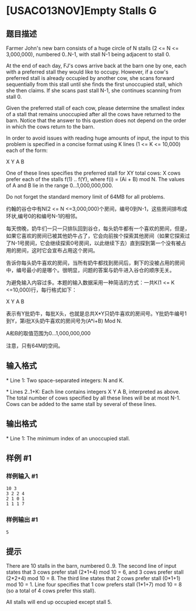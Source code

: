 # [USACO13NOV]Empty Stalls G

## 题目描述

Farmer John's new barn consists of a huge circle of N stalls (2 <= N <= 3,000,000), numbered 0..N-1, with stall N-1 being adjacent to stall 0.

At the end of each day, FJ's cows arrive back at the barn one by one, each with a preferred stall they would like to occupy.  However, if a cow's preferred stall is already occupied by another cow, she scans forward sequentially from this stall until she finds the first unoccupied stall, which she then claims.  If she scans past stall N-1, she continues scanning from stall 0.

Given the preferred stall of each cow, please determine the smallest index of a stall that remains unoccupied after all the cows have returned to the barn.  Notice that the answer to this question does not depend on the order in which the cows return to the barn.

In order to avoid issues with reading huge amounts of input, the input to this problem is specified in a concise format using K lines (1 <= K <= 10,000) each of the form:

X Y A B

One of these lines specifies the preferred stall for XY total cows: X cows prefer each of the stalls f(1) .. f(Y), where f(i) = (Ai + B) mod N.  The values of A and B lie in the range 0...1,000,000,000.

Do not forget the standard memory limit of 64MB for all problems.

约翰的谷仓中有N(2 <= N <=3,000,000)个房间，编号0到N-1，这些房间排布成环状,编号0的和编号N-1的相邻。

每天傍晚，奶牛们一只一只排队回到谷仓，每头奶牛都有一个喜欢的房间，但是，如果它喜欢的房间已被其他奶牛占了，它会向前挨个探索其他房间（如果它探索过了N-1号房间，它会继续探索0号房间，以此继续下去）直到探到第一个没有被占用的房间，这时它会宣布占用这个房间。

告诉你每头奶牛喜欢的房间，当所有奶牛都找到房间后，剩下的没被占用的房间中，编号最小的是哪个。很明显，问题的答案与奶牛进入谷仓的顺序无关。


为避免输入内容过多。本题的输入数据采用一种简洁的方式：一共K(1 <= K <=10,000)行，每行格式如下：

X Y A B

表示有Y批奶牛，每批X头，也就是总共X\*Y只奶牛喜欢的房间号。Y批奶牛编号1到Y，第i批X头奶牛喜欢的房间号为(A\*i+B) Mod N.

A和B的取值范围为0...1,000,000,000

注意，只有64M的空间。


## 输入格式

\* Line 1: Two space-separated integers: N and K.

\* Lines 2..1+K: Each line contains integers X Y A B, interpreted as above.  The total number of cows specified by all these lines will be at most N-1.  Cows can be added to the same stall by several of these lines.


## 输出格式

\* Line 1: The minimum index of an unoccupied stall.


## 样例 #1

### 样例输入 #1
```
10 3 
3 2 2 4 
2 1 0 1 
1 1 1 7
```

### 样例输出 #1

```
5
```

## 提示

There are 10 stalls in the barn, numbered 0..9.  The second line of input states that 3 cows prefer stall (2\*1+4) mod 10 = 6, and 3 cows prefer stall (2\*2+4) mod 10 = 8.  The third line states that 2 cows prefer stall (0\*1+1) mod 10 = 1.  Line four specifies that 1 cow prefers stall (1\*1+7) mod 10 = 8 (so a total of 4 cows prefer this stall).


All stalls will end up occupied except stall 5. 


